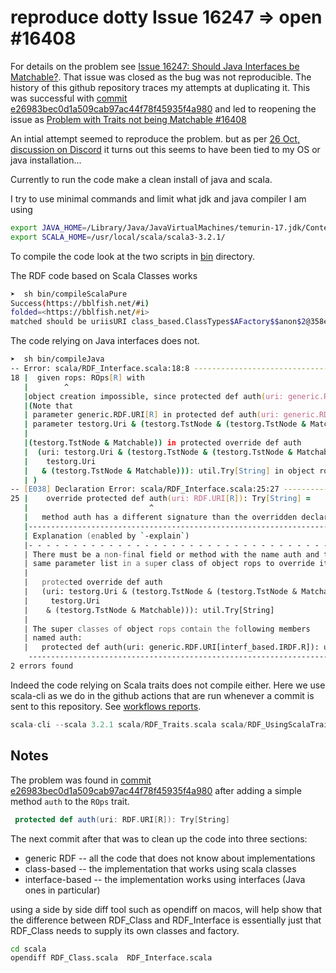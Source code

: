 # reproduce dotty Issue 16247 => open #16408

For details on the problem see [Issue 16247: Should Java Interfaces be Matchable?](https://github.com/lampepfl/dotty/issues/16247). That issue was closed as the bug was not
reproducible. The history of this github repository traces my attempts at duplicating it.
This was successful with [commit e26983bec0d1a509cab97ac44f78f45935f4a980](https://github.com/bblfish/DottyIssue16247/commit/e26983bec0d1a509cab97ac44f78f45935f4a980) and led to reopening the issue as [Problem with Traits not being Matchable #16408](https://github.com/lampepfl/dotty/issues/16408)

An intial attempt seemed to reproduce the problem. but as per [26 Oct, discussion on Discord](https://discord.com/channels/632150470000902164/632628489719382036/1034828756063363082) it turns out this seems to have been tied to my OS or java installation...

Currently to run the code make a clean install of java and scala.

I try to use minimal commands and limit what jdk and java compiler I am using

```zsh
export JAVA_HOME=/Library/Java/JavaVirtualMachines/temurin-17.jdk/Contents/Home
export SCALA_HOME=/usr/local/scala/scala3-3.2.1/
```

To compile the code look at the two scripts in [bin](bin/) directory.

The RDF code based on Scala Classes works

```zsh
➤  sh bin/compileScalaPure
Success(https://bblfish.net/#i)
folded=<https://bblfish.net/#i>
matched should be uriisURI class_based.ClassTypes$AFactory$$anon$2@358ee631with authority Success(bblfish.net)
```

The code relying on Java interfaces does not.

```zsh
➤  sh bin/compileJava
-- Error: scala/RDF_Interface.scala:18:8 ---------------------------------------
18 |  given rops: ROps[R] with
   |        ^
   |object creation impossible, since protected def auth(uri: generic.RDF.URI[R]): util.Try[String] in trait ROps in package generic is not defined
   |(Note that
   | parameter generic.RDF.URI[R] in protected def auth(uri: generic.RDF.URI[R]): util.Try[String] in trait ROps in package generic does not match
   | parameter testorg.Uri & (testorg.TstNode & (testorg.TstNode & Matchable)) & (testorg.Uri &
   |
   |(testorg.TstNode & Matchable)) in protected override def auth
   |  (uri: testorg.Uri & (testorg.TstNode & (testorg.TstNode & Matchable)) & (
   |    testorg.Uri
   |   & (testorg.TstNode & Matchable))): util.Try[String] in object rops in object IRDF
   | )
-- [E038] Declaration Error: scala/RDF_Interface.scala:25:27 -------------------
25 |    override protected def auth(uri: RDF.URI[R]): Try[String] =
   |                           ^
   |   method auth has a different signature than the overridden declaration
   |----------------------------------------------------------------------------
   | Explanation (enabled by `-explain`)
   |- - - - - - - - - - - - - - - - - - - - - - - - - - - - - - - - - - - - - -
   | There must be a non-final field or method with the name auth and the
   | same parameter list in a super class of object rops to override it.
   |
   |   protected override def auth
   |   (uri: testorg.Uri & (testorg.TstNode & (testorg.TstNode & Matchable)) & (
   |     testorg.Uri
   |    & (testorg.TstNode & Matchable))): util.Try[String]
   |
   | The super classes of object rops contain the following members
   | named auth:
   |   protected def auth(uri: generic.RDF.URI[interf_based.IRDF.R]): util.Try[String]
    ----------------------------------------------------------------------------
2 errors found
```

Indeed the code relying on Scala traits does not compile either. Here we use scala-cli as we do
in the github actions that are run whenever a commit is sent to this repository. See [workflows reports](https://github.com/bblfish/DottyIssue16247/actions/workflows/test-scala.yml).

```scala
scala-cli --scala 3.2.1 scala/RDF_Traits.scala scala/RDF_UsingScalaTrait.scala scala/RDF.scala
```

## Notes

The problem was found in [commit e26983bec0d1a509cab97ac44f78f45935f4a980](https://github.com/bblfish/DottyIssue16247/commit/e26983bec0d1a509cab97ac44f78f45935f4a980) after adding a simple method `auth` to the `ROps` trait.

```scala
 protected def auth(uri: RDF.URI[R]): Try[String]
```

The next commit after that was to clean up the code into three sections:
 - generic RDF -- all the code that does not know about implementations
 - class-based -- the implementation that works using scala classes
 - interface-based -- the implementation works using interfaces (Java ones in particular)

using a side by side diff tool such as opendiff on macos, will help show
that the difference between RDF_Class and RDF_Interface is essentially 
just that RDF_Class needs to supply its own classes and factory. 

```zsh
cd scala
opendiff RDF_Class.scala  RDF_Interface.scala
```
